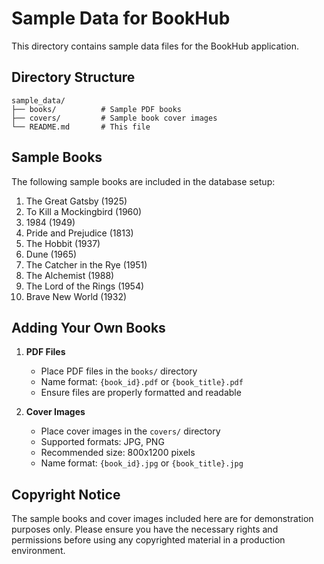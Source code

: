 # Sample Data for BookHub

This directory contains sample data files for the BookHub application.

## Directory Structure

```
sample_data/
├── books/          # Sample PDF books
├── covers/         # Sample book cover images
└── README.md       # This file
```

## Sample Books

The following sample books are included in the database setup:

1. The Great Gatsby (1925)
2. To Kill a Mockingbird (1960)
3. 1984 (1949)
4. Pride and Prejudice (1813)
5. The Hobbit (1937)
6. Dune (1965)
7. The Catcher in the Rye (1951)
8. The Alchemist (1988)
9. The Lord of the Rings (1954)
10. Brave New World (1932)

## Adding Your Own Books

1. **PDF Files**
   - Place PDF files in the `books/` directory
   - Name format: `{book_id}.pdf` or `{book_title}.pdf`
   - Ensure files are properly formatted and readable

2. **Cover Images**
   - Place cover images in the `covers/` directory
   - Supported formats: JPG, PNG
   - Recommended size: 800x1200 pixels
   - Name format: `{book_id}.jpg` or `{book_title}.jpg`

## Copyright Notice

The sample books and cover images included here are for demonstration purposes only. Please ensure you have the necessary rights and permissions before using any copyrighted material in a production environment. 